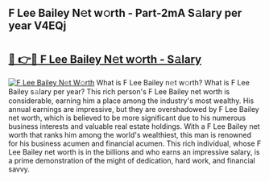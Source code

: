 ## F Lee Bailey N𝚎t w𝚘rth - Part-2mA S𝚊lary per year V4EQj

# <h2><a href="http://gc1l1b.nevu.top/?p=F+Lee+Bailey">🔗 👉🔴 F Lee Bailey N𝚎t w𝚘rth - S𝚊lary</a></h2>

[![F Lee Bailey N𝚎t W𝚘rth](https://i.imgur.com/Oavwk0R.jpeg)](http://gc1l1b.nevu.top/?p=F+Lee+Bailey)
What is F Lee Bailey n𝚎t w𝚘rth? What is F Lee Bailey s𝚊lary per year?
This rich person's F Lee Bailey net worth is considerable, earning him a place among the industry's most wealthy. His annual earnings are impressive, but they are overshadowed by F Lee Bailey net worth, which is believed to be more significant due to his numerous business interests and valuable real estate holdings. With a F Lee Bailey net worth that ranks him among the world's wealthiest, this man is renowned for his business acumen and financial acumen. This rich individual, whose F Lee Bailey net worth is in the billions and who earns an impressive salary, is a prime demonstration of the might of dedication, hard work, and financial savvy.
